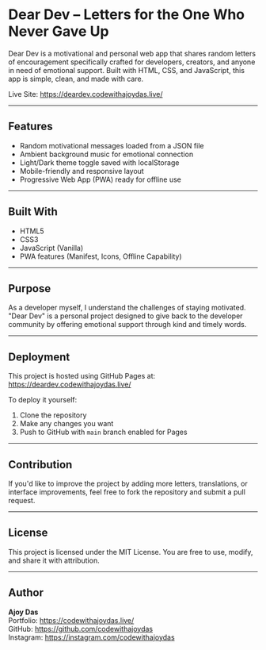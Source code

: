 # Dear Dev – Letters for the One Who Never Gave Up

Dear Dev is a motivational and personal web app that shares random letters of encouragement specifically crafted for developers, creators, and anyone in need of emotional support. Built with HTML, CSS, and JavaScript, this app is simple, clean, and made with care.

Live Site: https://deardev.codewithajoydas.live/

---

## Features

- Random motivational messages loaded from a JSON file
- Ambient background music for emotional connection
- Light/Dark theme toggle saved with localStorage
- Mobile-friendly and responsive layout
- Progressive Web App (PWA) ready for offline use

---

## Built With

- HTML5  
- CSS3  
- JavaScript (Vanilla)  
- PWA features (Manifest, Icons, Offline Capability)

---

## Purpose

As a developer myself, I understand the challenges of staying motivated. "Dear Dev" is a personal project designed to give back to the developer community by offering emotional support through kind and timely words.

---

## Deployment

This project is hosted using GitHub Pages at:
https://deardev.codewithajoydas.live/

To deploy it yourself:

1. Clone the repository
2. Make any changes you want
3. Push to GitHub with `main` branch enabled for Pages

---

## Contribution

If you'd like to improve the project by adding more letters, translations, or interface improvements, feel free to fork the repository and submit a pull request.

---

## License

This project is licensed under the MIT License. You are free to use, modify, and share it with attribution.

---

## Author

**Ajoy Das**  
Portfolio: https://codewithajoydas.live/  
GitHub: https://github.com/codewithajoydas  
Instagram: https://instagram.com/codewithajoydas

